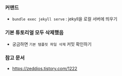 ### 커맨드

- `bundle exec jekyll serve` : jekyll을 로컬 서버에 띄우기

### 기본 튜토리얼 모두 삭제했음

- 궁금하면 `기본 템플릿 파일 삭제` 커밋 확인하기

### 참고 문서

- https://zeddios.tistory.com/1222
